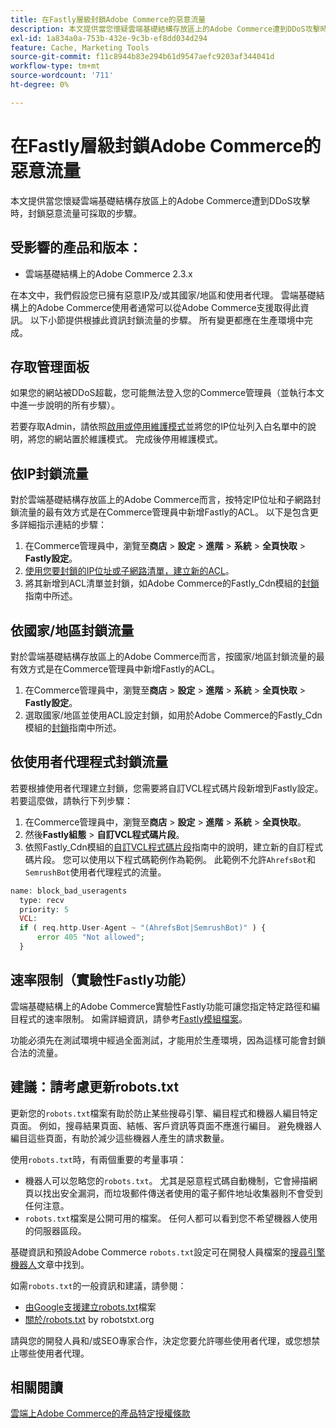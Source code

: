 ```yaml
---
title: 在Fastly層級封鎖Adobe Commerce的惡意流量
description: 本文提供當您懷疑雲端基礎結構存放區上的Adobe Commerce遭到DDoS攻擊時，封鎖惡意流量可採取的步驟。
exl-id: 1a834a0a-753b-432e-9c3b-ef8dd034d294
feature: Cache, Marketing Tools
source-git-commit: f11c8944b83e294b61d9547aefc9203af344041d
workflow-type: tm+mt
source-wordcount: '711'
ht-degree: 0%

---
```


# 在Fastly層級封鎖Adobe Commerce的惡意流量

本文提供當您懷疑雲端基礎結構存放區上的Adobe Commerce遭到DDoS攻擊時，封鎖惡意流量可採取的步驟。

## 受影響的產品和版本：

* 雲端基礎結構上的Adobe Commerce 2.3.x

在本文中，我們假設您已擁有惡意IP及/或其國家/地區和使用者代理。 雲端基礎結構上的Adobe Commerce使用者通常可以從Adobe Commerce支援取得此資訊。 以下小節提供根據此資訊封鎖流量的步驟。 所有變更都應在生產環境中完成。

## 存取管理面板

如果您的網站被DDoS超載，您可能無法登入您的Commerce管理員（並執行本文中進一步說明的所有步驟）。

若要存取Admin，請依照[啟用或停用維護模式](https://devdocs.magento.com/guides/v2.4/install-gde/install/cli/install-cli-subcommands-maint.html#instgde-cli-maint)並將您的IP位址列入白名單中的說明，將您的網站置於維護模式。 完成後停用維護模式。

## 依IP封鎖流量

對於雲端基礎結構存放區上的Adobe Commerce而言，按特定IP位址和子網路封鎖流量的最有效方式是在Commerce管理員中新增Fastly的ACL。 以下是包含更多詳細指示連結的步驟：

1. 在Commerce管理員中，瀏覽至&#x200B;**商店** > **設定** > **進階** > **系統** > **全頁快取** > **Fastly設定**。
1. [使用您要封鎖的IP位址或子網路清單，建立新的ACL](https://github.com/fastly/fastly-magento2/blob/master/Documentation/Guides/ACL.md)。
1. 將其新增到ACL清單並封鎖，如Adobe Commerce的Fastly\_Cdn模組的[封鎖](https://github.com/fastly/fastly-magento2/blob/master/Documentation/Guides/BLOCKING.md)指南中所述。

## 依國家/地區封鎖流量

對於雲端基礎結構存放區上的Adobe Commerce而言，按國家/地區封鎖流量的最有效方式是在Commerce管理員中新增Fastly的ACL。

1. 在Commerce管理員中，瀏覽至&#x200B;**商店** > **設定** > **進階** > **系統** > **全頁快取** > **Fastly設定**。
1. 選取國家/地區並使用ACL設定封鎖，如用於Adobe Commerce的Fastly\_Cdn模組的[封鎖](https://github.com/fastly/fastly-magento2/blob/master/Documentation/Guides/BLOCKING.md)指南中所述。

## 依使用者代理程式封鎖流量

若要根據使用者代理建立封鎖，您需要將自訂VCL程式碼片段新增到Fastly設定。 若要這麼做，請執行下列步驟：

1. 在Commerce管理員中，瀏覽至&#x200B;**商店** > **設定** > **進階** > **系統** > **全頁快取**。
1. 然後&#x200B;**Fastly組態** > **自訂VCL程式碼片段**。
1. 依照Fastly\_Cdn模組的[自訂VCL程式碼片段](https://github.com/fastly/fastly-magento2/blob/master/Documentation/Guides/CUSTOM-VCL-SNIPPETS.md)指南中的說明，建立新的自訂程式碼片段。 您可以使用以下程式碼範例作為範例。 此範例不允許`AhrefsBot`和`SemrushBot`使用者代理程式的流量。

```php
name: block_bad_useragents
  type: recv
  priority: 5
  VCL:
  if ( req.http.User-Agent ~ "(AhrefsBot|SemrushBot)" ) {
      error 405 "Not allowed";
  }
```

## 速率限制（實驗性Fastly功能）

雲端基礎結構上的Adobe Commerce實驗性Fastly功能可讓您指定特定路徑和編目程式的速率限制。 如需詳細資訊，請參考[Fastly模組檔案](https://github.com/fastly/fastly-magento2/blob/master/Documentation/Guides/RATE-LIMITING.md)。

功能必須先在測試環境中經過全面測試，才能用於生產環境，因為這樣可能會封鎖合法的流量。

## 建議：請考慮更新robots.txt

更新您的`robots.txt`檔案有助於防止某些搜尋引擎、編目程式和機器人編目特定頁面。 例如，搜尋結果頁面、結帳、客戶資訊等頁面不應進行編目。 避免機器人編目這些頁面，有助於減少這些機器人產生的請求數量。

使用`robots.txt`時，有兩個重要的考量事項：

* 機器人可以忽略您的`robots.txt`。 尤其是惡意程式碼自動機制，它會掃描網頁以找出安全漏洞，而垃圾郵件傳送者使用的電子郵件地址收集器則不會受到任何注意。
* `robots.txt`檔案是公開可用的檔案。 任何人都可以看到您不希望機器人使用的伺服器區段。

基礎資訊和預設Adobe Commerce `robots.txt`設定可在開發人員檔案的[搜尋引擎機器人](https://docs.magento.com/m2/ee/user_guide/marketing/search-engine-robots.html)文章中找到。

如需`robots.txt`的一般資訊和建議，請參閱：

* [由Google支援建立robots.txt](https://developers.google.com/search/docs/advanced/robots/create-robots-txt)檔案
* [關於/robots.txt](https://www.robotstxt.org/robotstxt.html) by robotstxt.org

請與您的開發人員和/或SEO專家合作，決定您要允許哪些使用者代理，或您想禁止哪些使用者代理。

## 相關閱讀

[雲端上Adobe Commerce的產品特定授權條款](https://www.adobe.com/content/dam/cc/en/legal/terms/enterprise/pdfs/PSLT-AdobeCommerceCloud-WW-2023v1.pdf)
